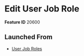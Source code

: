 # Edit User Job Role

**Feature ID** 20600

## Launched From

- [User Job Roles](User%20Job%20Roles.md)












































































